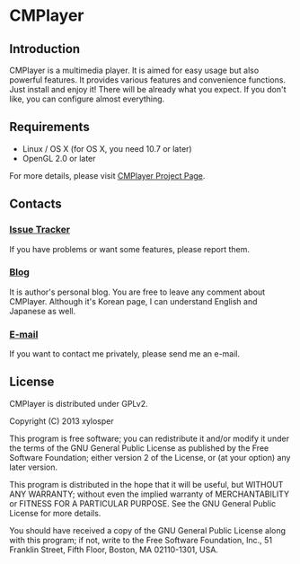 # CMPlayer


## Introduction

CMPlayer is a multimedia player.
It is aimed for easy usage but also powerful features.
It provides various features and convenience functions.
Just install and enjoy it!
There will be already what you expect.
If you don't like, you can configure almost everything.


## Requirements

* Linux / OS X (for OS X, you need 10.7 or later)
* OpenGL 2.0 or later

For more details, please visit [CMPlayer Project Page](http://cmplayer.github.io).


## Contacts

### [Issue Tracker](https://github.com/xylosper/cmplayer/issues)
If you have problems or want some features, please report them. 

### [Blog](http://xylosper.net)
It is author's personal blog. You are free to leave any comment about CMPlayer.
Although it's Korean page, I can understand English and Japanese as well. 

### [E-mail](mailto:darklin20@gmail.com)
If you want to contact me privately, please send me an e-mail. 


## License

CMPlayer is distributed under GPLv2.

Copyright (C) 2013 xylosper

This program is free software; you can redistribute it and/or
modify it under the terms of the GNU General Public License
as published by the Free Software Foundation; either version 2
of the License, or (at your option) any later version.

This program is distributed in the hope that it will be useful,
but WITHOUT ANY WARRANTY; without even the implied warranty of
MERCHANTABILITY or FITNESS FOR A PARTICULAR PURPOSE.  See the
GNU General Public License for more details.

You should have received a copy of the GNU General Public License
along with this program; if not, write to the Free Software
Foundation, Inc., 51 Franklin Street, Fifth Floor, Boston, MA  02110-1301, USA.